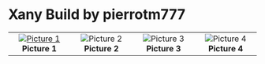# Xany Build by pierrotm777

<table cellspacing=0>
  <tr>
    <td align=center width=200><a href=""><img src="https://github.com/Ingwie/OpenAVRc_Hw/blob/V3/Xany2Msx/Xany_Builds_by_Users/pierrotm777/Xany2Sounds.jpg" border="0" name="submit" title="Picture 1" alt="Picture 1"/></a><br><b>Picture 1</b></td>
	<td align=center width=200><img src="..." border="0" name="submit" title="Picture 2" alt="Picture 2"/><br><b>Picture 2</b></td>
	<td align=center width=200><img src="..." border="0" name="submit" title="Picture 3" alt="Picture 3"/><br><b>Picture 3</b></td>
	<td align=center width=200><img src="..." border="0" name="submit" title="Picture 4" alt="Picture 4"/><br><b>Picture 4</b></td>
  </tr>
</table>


